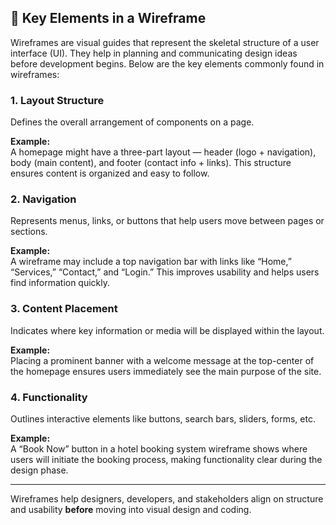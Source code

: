 ## 🧩 Key Elements in a Wireframe

Wireframes are visual guides that represent the skeletal structure of a user interface (UI). They help in planning and communicating design ideas before development begins. Below are the key elements commonly found in wireframes:

### 1. **Layout Structure**
Defines the overall arrangement of components on a page.

**Example:**  
A homepage might have a three-part layout — header (logo + navigation), body (main content), and footer (contact info + links). This structure ensures content is organized and easy to follow.

### 2. **Navigation**
Represents menus, links, or buttons that help users move between pages or sections.

**Example:**  
A wireframe may include a top navigation bar with links like “Home,” “Services,” “Contact,” and “Login.” This improves usability and helps users find information quickly.

### 3. **Content Placement**
Indicates where key information or media will be displayed within the layout.

**Example:**  
Placing a prominent banner with a welcome message at the top-center of the homepage ensures users immediately see the main purpose of the site.

### 4. **Functionality**
Outlines interactive elements like buttons, search bars, sliders, forms, etc.

**Example:**  
A “Book Now” button in a hotel booking system wireframe shows where users will initiate the booking process, making functionality clear during the design phase.

---

Wireframes help designers, developers, and stakeholders align on structure and usability **before** moving into visual design and coding.
